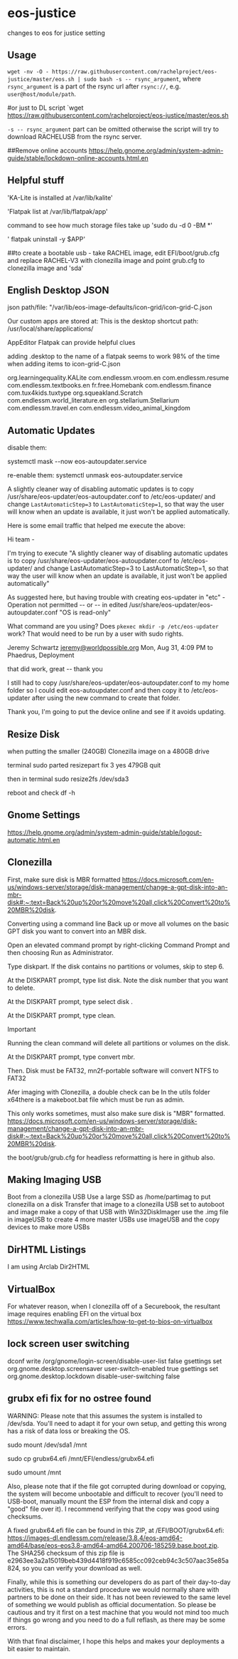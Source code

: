 # eos-justice
changes to eos for justice setting

## Usage
`wget -nv -O - https://raw.githubusercontent.com/rachelproject/eos-justice/master/eos.sh | sudo bash -s -- rsync_argument`,
where `rsync_argument` is a part of the rsync url after `rsync://`, e.g. `user@host/module/path`.

#or just to DL script
`wget https://raw.githubusercontent.com/rachelproject/eos-justice/master/eos.sh

`-s -- rsync_argument` part can be omitted otherwise the script will try to download RACHELUSB from the rsync server.

##Remove online accounts
https://help.gnome.org/admin/system-admin-guide/stable/lockdown-online-accounts.html.en

## Helpful stuff
'KA-Lite is installed at /var/lib/kalite'

'Flatpak list at /var/lib/flatpak/app'

command to see how much storage files take up 'sudo du -d 0 -BM *'

' flatpak uninstall -y $APP'

##to create a bootable usb - take RACHEL image, edit EFI/boot/grub.cfg and replace RACHEL-V3 with clonezilla image and point grub.cfg to clonezilla image and 'sda'



## English Desktop JSON

json path/file: "/var/lib/eos-image-defaults/icon-grid/icon-grid-C.json

Our custom apps are stored at:
This is the desktop shortcut path: /usr/local/share/applications/

AppEditor Flatpak can provide helpful clues

adding .desktop to the name of a flatpak seems to work 98% of the time when adding items to icon-grid-C.json

org.learningequality.KALite
com.endlessm.vroom.en
com.endlessm.resume
com.endlessm.textbooks.en
fr.free.Homebank 
com.endlessm.finance
com.tux4kids.tuxtype
org.squeakland.Scratch
com.endlessm.world_literature.en
org.stellarium.Stellarium
com.endlessm.travel.en
com.endlessm.video_animal_kingdom

## Automatic Updates
disable them:

systemctl mask --now eos-autoupdater.service

re-enable them:
systemctl unmask eos-autoupdater.service

A slightly cleaner way of disabling automatic updates is to copy /usr/share/eos-updater/eos-autoupdater.conf to /etc/eos-updater/ and change `LastAutomaticStep=3` to `LastAutomaticStep=1`, so that way the user will know when an update is available, it just won't be applied automatically.

Here is some email traffic that helped me execute the above:

Hi team -

I'm trying to execute "A slightly cleaner way of disabling automatic updates is to copy /usr/share/eos-updater/eos-autoupdater.conf to /etc/eos-updater/ and change LastAutomaticStep=3 to LastAutomaticStep=1, so that way the user will know when an update is available, it just won't be applied automatically"
  
As suggested here, but having trouble with creating eos-updater in "etc" - Operation not permitted -- or -- in edited /usr/share/eos-updater/eos-autoupdater.conf "OS is read-only" 

What command are you using? Does `pkexec mkdir -p /etc/eos-updater` work? That would need to be run by a user with sudo rights.


Jeremy Schwartz <jeremy@worldpossible.org>
Mon, Aug 31, 4:09 PM
to Phaedrus, Deployment

that did work, great -- thank you

I still had to copy /usr/share/eos-updater/eos-autoupdater.conf to my home folder so I could edit eos-autoupdater.conf and then copy it to /etc/eos-updater after using the new command to create that folder. 

Thank you, I'm going to put the device online and see if it avoids updating.



## Resize Disk
when putting the smaller (240GB) Clonezilla image on a 480GB drive

terminal
sudo parted
resizepart
fix
3
yes
479GB
quit

then in terminal
sudo resize2fs /dev/sda3

reboot and check df -h

## Gnome Settings
https://help.gnome.org/admin/system-admin-guide/stable/logout-automatic.html.en

## Clonezilla
First, make sure disk is MBR formatted https://docs.microsoft.com/en-us/windows-server/storage/disk-management/change-a-gpt-disk-into-an-mbr-disk#:~:text=Back%20up%20or%20move%20all,click%20Convert%20to%20MBR%20disk.

Converting using a command line
Back up or move all volumes on the basic GPT disk you want to convert into an MBR disk.

Open an elevated command prompt by right-clicking Command Prompt and then choosing Run as Administrator.

Type diskpart. If the disk contains no partitions or volumes, skip to step 6.

At the DISKPART prompt, type list disk. Note the disk number that you want to delete.

At the DISKPART prompt, type select disk <disknumber>.

At the DISKPART prompt, type clean.

 Important

Running the clean command will delete all partitions or volumes on the disk.

At the DISKPART prompt, type convert mbr.

Then. Disk must be FAT32, mn2f-portable software will convert NTFS to FAT32

Afer imaging with Clonezilla, a double check can be In the utils folder x64there is a makeboot.bat file which must be run as admin.

This only works sometimes, must also make sure disk is "MBR" formatted. https://docs.microsoft.com/en-us/windows-server/storage/disk-management/change-a-gpt-disk-into-an-mbr-disk#:~:text=Back%20up%20or%20move%20all,click%20Convert%20to%20MBR%20disk.

the boot/grub/grub.cfg for headless reformatting is here in github also.

## Making Imaging USB
Boot from a clonezilla USB
Use a large SSD as /home/partimag to put clonezilla on a disk
Transfer that image to a clonezilla USB set to autoboot and image
make a copy of that USB with Win32DiskImager
use the .img file in imageUSB to create 4 more master USBs
use imageUSB and the copy devices to make more USBs

## DirHTML Listings
I am using Arclab Dir2HTML

## VirtualBox 
For whatever reason, when I clonezilla off of a Securebook, the resultant image requires enabling EFI on the virtual box https://www.techwalla.com/articles/how-to-get-to-bios-on-virtualbox


## lock screen user switching
dconf write /org/gnome/login-screen/disable-user-list false
gsettings set org.gnome.desktop.screensaver user-switch-enabled true
gsettings set org.gnome.desktop.lockdown disable-user-switching false

## grubx efi fix for no ostree found
WARNING: Please note that this assumes the system is installed to /dev/sda. You'll need to adapt it for your own setup, and getting this wrong has a risk of data loss or breaking the OS.

sudo mount /dev/sda1 /mnt

sudo cp grubx64.efi /mnt/EFI/endless/grubx64.efi

sudo umount /mnt

Also, please note that if the file got corrupted during download or copying, the system will become unbootable and difficult to recover (you'll need to USB-boot, manually mount the ESP from the internal disk and copy a "good" file over it). I recommend verifying that the copy was good using checksums.

A fixed grubx64.efi file can be found in this ZIP, at /EFI/BOOT/grubx64.efi: https://images-dl.endlessm.com/release/3.8.4/eos-amd64-amd64/base/eos-eos3.8-amd64-amd64.200706-185259.base.boot.zip. The SHA256 checksum of this zip file is e2963ee3a2a15019beb439d4418f919c6585cc092ceb94c3c507aac35e85a824, so you can verify your download as well.

Finally, while this is something our developers do as part of their day-to-day activities, this is not a standard procedure we would normally share with partners to be done on their side. It has not been reviewed to the same level of something we would publish as official documentation. So please be cautious and try it first on a test machine that you would not mind too much if things go wrong and you need to do a full reflash, as there may be some errors.

With that final disclaimer, I hope this helps and makes your deployments a bit easier to maintain.
